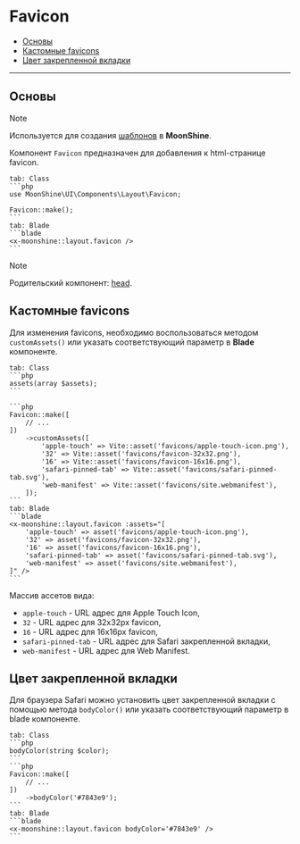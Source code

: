 # Favicon

- [Основы](#basics)
- [Кастомные favicons](#assets)
- [Цвет закрепленной вкладки](#color)

---

<a name="basics"></a>
## Основы

> [!NOTE]
> Используется для создания [шаблонов](/docs/{{version}}/appearance/layout) в **MoonShine**.

Компонент `Favicon` предназначен для добавления к html-странице favicon.

~~~tabs
tab: Class
```php
use MoonShine\UI\Components\Layout\Favicon;

Favicon::make();
```
tab: Blade
```blade
<x-moonshine::layout.favicon />
```
~~~

> [!NOTE]
> Родительский компонент: [head](/docs/{{version}}/components/head).

<a name="assets"></a>
## Кастомные favicons

Для изменения favicons, необходимо воспользоваться методом `customAssets()` или указать соответствующий параметр в **Blade** компоненте.

~~~tabs
tab: Class
```php
assets(array $assets);
```

```php
Favicon::make([
    // ...
])
    ->customAssets([
        'apple-touch' => Vite::asset('favicons/apple-touch-icon.png'),
        '32' => Vite::asset('favicons/favicon-32x32.png'),
        '16' => Vite::asset('favicons/favicon-16x16.png'),
        'safari-pinned-tab' => Vite::asset('favicons/safari-pinned-tab.svg'),
        'web-manifest' => Vite::asset('favicons/site.webmanifest'),
    ]);
```
tab: Blade
```blade
<x-moonshine::layout.favicon :assets="[
    'apple-touch' => asset('favicons/apple-touch-icon.png'),
    '32' => asset('favicons/favicon-32x32.png'),
    '16' => asset('favicons/favicon-16x16.png'),
    'safari-pinned-tab' => asset('favicons/safari-pinned-tab.svg'),
    'web-manifest' => asset('favicons/site.webmanifest'),
]" />
```
~~~

Массив ассетов вида:
- `apple-touch` - URL адрес для Apple Touch Icon,
- `32` - URL адрес для 32x32px favicon,
- `16` - URL адрес для 16x16px favicon,
- `safari-pinned-tab` - URL адрес для Safari закрепленной вкладки,
- `web-manifest` - URL адрес для Web Manifest.

<a name="color"></a>
## Цвет закрепленной вкладки

Для браузера Safari можно установить цвет закрепленной вкладки с помощью метода `bodyColor()` или указать соответствующий параметр в blade компоненте.

~~~tabs
tab: Class
```php
bodyColor(string $color);
```
```php
Favicon::make([
    // ...
])
    ->bodyColor('#7843e9');
```
tab: Blade
```blade
<x-moonshine::layout.favicon bodyColor='#7843e9' />
```
~~~
